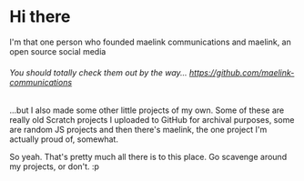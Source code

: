 # Hi there

I'm that one person who founded maelink communications and maelink, an open source social media
###### You should totally check them out by the way... https://github.com/maelink-communications

...but I also made some other little projects of my own. Some of these are really old Scratch projects I uploaded to GitHub for archival purposes, some are random JS projects and then there's maelink, the one project I'm actually proud of, somewhat.

So yeah. That's pretty much all there is to this place. Go scavenge around my projects, or don't. :p
<!---
zzthebooplister/zzthebooplister is a ✨ special ✨ repository because its `README.md` (this file) appears on your GitHub profile.
You can click the Preview link to take a look at your changes.
--->
